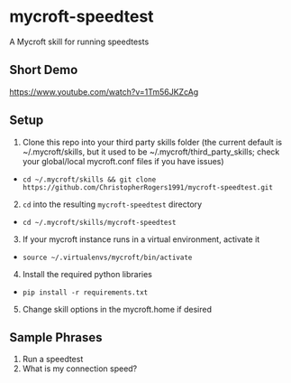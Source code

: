 # mycroft-speedtest
A Mycroft skill for running speedtests

## Short Demo
https://www.youtube.com/watch?v=1Tm56JKZcAg

## Setup

1. Clone this repo into your third party skills folder (the current default is ~/.mycroft/skills, but it used to be ~/.mycroft/third_party_skills; check your global/local mycroft.conf files if you have issues)
  * `cd ~/.mycroft/skills && git clone https://github.com/ChristopherRogers1991/mycroft-speedtest.git`
2. `cd` into the resulting `mycroft-speedtest` directory
  * `cd ~/.mycroft/skills/mycroft-speedtest`
3. If your mycroft instance runs in a virtual environment, activate it
  * `source ~/.virtualenvs/mycroft/bin/activate`
4. Install the required python libraries
  * `pip install -r requirements.txt`
5. Change skill options in the mycroft.home if desired


## Sample Phrases
1. Run a speedtest
2. What is my connection speed?